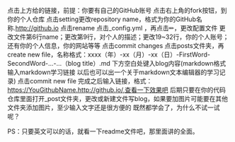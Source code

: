 点击上方给的链接，前提：你要有自己的GitHub账号
点击右上角的fork按钮，到你的个人仓库
点击setting更改repository name，格式为你的GitHub名称.http://github.io
点击rename
点击_config.yml ，再点击✏，更改配置文件
更改文件第6行name；更改第9行，对个人的描述；更改19~32行，你的个人账号；还有你的个人信息，你的网站等等
点击commit changes
点击posts文件夹，再create new file，名称格式：xxxx（年）-xx（月）-xx（日）-FirstWord-SecondWord-...-...（blog title）.md
下方空白处键入blog内容(markdown格式输入markdown学习链接 以后也可以出一个关于markdown文本编辑器的学习记录)
点击commit new file
完成之后输入链接，格式：https://YouGithubName.http://github.io/,查看一下效果吧
后期只要在你的代码仓库里面打开_post文件夹，更改或新建文件写blog，如果要加图片可能要在其他文件夹添加图片，至少输入文字还是很方便的
既然都学会了，为什么不试一试呢？

PS：只要英文可以的话，就看一下readme文件吧，那里面讲的全面。
